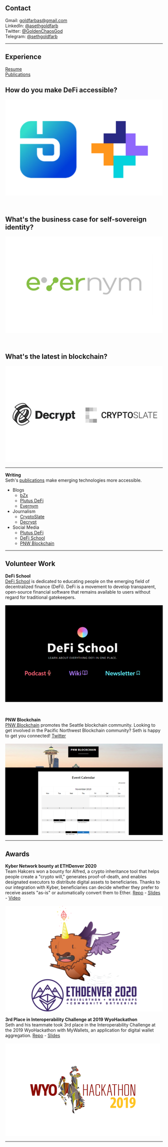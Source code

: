 ## Contact
Gmail: [goldfarbas@gmail.com](mailto:goldfarbas@gmail.com)
<br>
LinkedIn: <a href="https://www.linkedin.com/in/asethgoldfarb/" target="_blank">@asethgoldfarb</a>
<br>
Twitter: <a href="https://twitter.com/GoldenChaosGod" target="_blank">@GoldenChaosGod</a>
<br>
Telegram: <a href="https://t.me/sethgoldfarb" target="_blank">@sethgoldfarb</a>

---

## Experience
<a href="https://docs.google.com/document/d/1sNiGLyQzHfT1L1B6tK6n0QtXu6XuuLMMXQ3C-ON6q10/edit?usp=sharing" target="_blank">Resume</a>
<br>
<a href="https://docs.google.com/spreadsheets/d/13bRyko9UmfNpYWu71-CijDEloMyfw2jTbXsmLbcHHW0/edit#gid=0" target="_blank">Publications</a>

## How do you make DeFi accessible?

<a href="../pages/defi"><img src="images/defilogos.png?raw=true"/></a>

<br>

## What's the business case for self-sovereign identity?

<a href="../pages/ssi"><img src="images/evernymlogo.png?raw=true"/></a>

<br>

## What's the latest in blockchain?

<a href="../pages/news"><img src="images/news.png?raw=true"/></a>

---

__Writing__
<br>
Seth's [publications](https://docs.google.com/spreadsheets/d/13bRyko9UmfNpYWu71-CijDEloMyfw2jTbXsmLbcHHW0/edit#gid=0) make emerging technologies more accessible.
* Blogs
  * [bZx](https://bzx.network/blog/)
  * [Plutus DeFi](https://medium.com/plutusdefi)
  * [Evernym](http://evernym.com/blog)
* Journalism
  * [CryptoSlate](https://cryptoslate.com/author/seth-goldfarb/)
  * [Decrypt](https://decrypt.co/author/sethgoldfarb)
* Social Media
  * [Plutus DeFi](https://twitter.com/plutusdefi)
  * [DeFi School](https://twitter.com/defi_school)
  * [PNW Blockchain](https://twitter.com/pnwblockchain)
  
---

## Volunteer Work

__DeFi School__
<br>
[DeFi School](https://defi.school/) is dedicated to educating people on the emerging field of decentralized finance (DeFi). DeFi is a movement to develop transparent, open-source financial software that remains available to users without regard for traditional gatekeepers.
<br><br>
<img src="images/defisc.png?raw=true"/>

<br>

__PNW Blockchain__
<br>
[PNW Blockchain](https://www.pnwblockchain.com/) promotes the Seattle blockchain community. Looking to get involved in the Pacific Northwest Blockchain community? Seth is happy to get you connected! [Twitter](https://twitter.com/pnwblockchain)
<br><br>
<img src="images/pnwb.png?raw=true"/>

---

## Awards 

__Kyber Network bounty at ETHDenver 2020__
<br>
Team Hakcers won a bounty for Alfred, a crypto inheritance tool that helps people create a "crypto will," generates proof-of-death, and enables designated executors to distribute digital assets to beneficiaries. Thanks to our integration with Kyber, beneficiaries can decide whether they prefer to receive assets "as-is" or automatically convert them to Ether. [Repo](https://github.com/EthDenverHakcers) - [Slides](https://docs.google.com/presentation/d/14dsJ4v3y4DajJrekZNGvf-3xzFZHW7Y39WFRkdLKypk/edit?usp=sharing) - [Video](https://youtu.be/qtGh3Ubjjnc)
<br><br>
<img src="images/ETHDenver.png?raw=true"/>

__3rd Place in Interoperability Challenge at 2019 WyoHackathon__
<br>
Seth and his teammate took 3rd place in the Interoperability Challenge at the 2019 WyoHackathon with MyWallets, an application for digital wallet aggregation. [Repo](https://github.com/bgok/my-wallets) - [Slides](https://docs.google.com/presentation/d/137vz03s-33TVp9EP7tn_SyskN7OXJoK8mpGn_KqlqEU/edit?usp=sharing)
<br><br>
<img src="images/iuytrds.png?raw=true"/>

---
